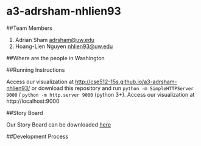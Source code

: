 # a3-adrsham-nhlien93

##Team Members
1. Adrian Sham adrsham@uw.edu
2. Hoang-Lien Nguyen nhlien93@uw.edu

##Where are the people in Washington

##Running Instructions

Access our visualization at http://cse512-15s.github.io/a3-adrsham-nhlien93/ 
or
download this repository and run `python -m SimpleHTTPServer 9000` / `python -m http.server 9000` (python 3+). Access our visualization at http://localhost:9000

##Story Board

Our Story Board can be downloaded [here](https://github.com/CSE512-15S/a3-adrsham-nhlien93/blob/master/Storyboard.pdf?raw=true)

##Development Process


